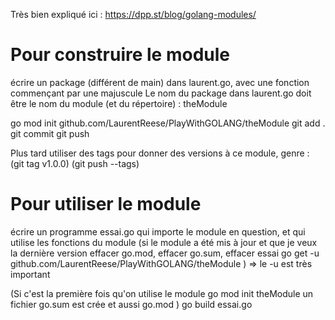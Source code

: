 Très bien expliqué ici :
https://dpp.st/blog/golang-modules/

Pour construire le module
=========================
écrire un package (différent de main) dans laurent.go, avec une fonction commençant par une majuscule
Le nom du package dans laurent.go doit être le nom du module (et du répertoire) : theModule

go mod init github.com/LaurentReese/PlayWithGOLANG/theModule
git add .
git commit
git push


Plus tard utiliser des tags pour donner des versions à ce module, genre :
(git tag v1.0.0)
(git push --tags)

Pour utiliser le module
=======================
écrire un programme essai.go qui importe le module en question, et qui utilise les fonctions du module
(si le module a été mis à jour et que je veux la dernière version
effacer go.mod, effacer go.sum, effacer essai
go get -u github.com/LaurentReese/PlayWithGOLANG/theModule
)  => le -u est très important

(Si c'est la première fois qu'on utilise le module
go mod init theModule
un fichier go.sum est crée et aussi go.mod
)
go build essai.go
